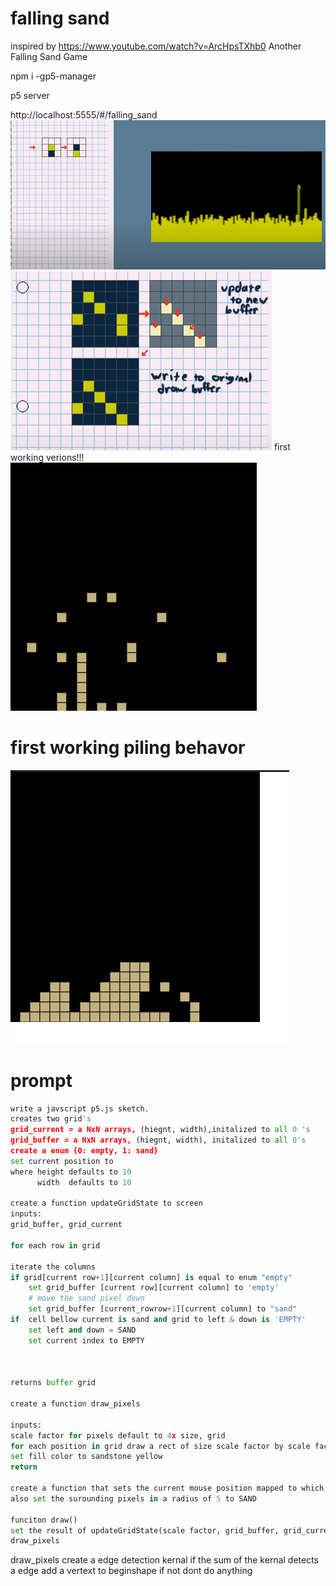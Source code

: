 # falling sand
inspired by https://www.youtube.com/watch?v=ArcHpsTXhb0
Another Falling Sand Game

npm  i -gp5-manager

p5 server

http://localhost:5555/#/falling_sand
![alt text](image.png)
![alt text](image-4.png)
first working verions!!!
![alt text](image-1.png)
# first working piling behavor
![](image-3.png)
# prompt
```python
write a javscript p5.js sketch.
creates two grid's
grid_current = a NxN arrays, (hiegnt, width),initalized to all 0 's
grid_buffer = a NxN arrays, (hiegnt, width), initalized to all 0's
create a enum {0: empty, 1: sand}
set current position to 
where height defaults to 10
      width  defaults to 10

create a function updateGridState to screen
inputs: 
grid_buffer, grid_current

for each row in grid

iterate the columns
if grid[current row+1][current column] is equal to enum "empty"
    set grid_buffer [current row][current column] to 'empty'
    # move the sand pixel down 
    set grid_buffer [current_rowrow+1][current column] to "sand"
if  cell bellow current is sand and grid to left & down is 'EMPTY'
    set left and down = SAND
    set current index to EMPTY



returns buffer grid

create a function draw_pixels

inputs: 
scale factor for pixels default to 4x size, grid
for each position in grid draw a rect of size scale factor by scale factor
set fill color to sandstone yellow
return 

create a function that sets the current mouse position mapped to which current grid location its pointed to and sets it from EMPTY to full
also set the surounding pixels in a radius of 5 to SAND

funciton draw()
set the result of updateGridState(scale factor, grid_buffer, grid_current) to current grid
draw_pixels
```


draw_pixels
create a edge detection kernal if the sum of the kernal detects a edge add a vertext to beginshape
if not dont do anything